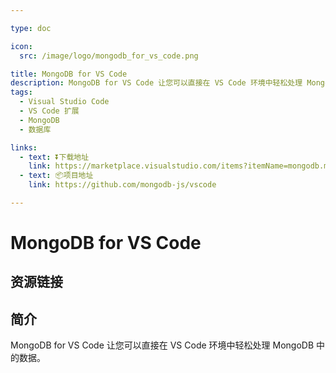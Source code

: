 ```yaml
---

type: doc

icon:
  src: /image/logo/mongodb_for_vs_code.png

title: MongoDB for VS Code
description: MongoDB for VS Code 让您可以直接在 VS Code 环境中轻松处理 MongoDB 中的数据。
tags:
  - Visual Studio Code
  - VS Code 扩展
  - MongoDB
  - 数据库

links:
  - text: ⏬下载地址
    link: https://marketplace.visualstudio.com/items?itemName=mongodb.mongodb-vscode
  - text: 📦项目地址
    link: https://github.com/mongodb-js/vscode

---
```


<ShowLogo />

# MongoDB for VS Code

<ShowTags />

<ShowBreadcrumb />

## 资源链接

<ShowLinks />

## 简介

MongoDB for VS Code 让您可以直接在 VS Code 环境中轻松处理 MongoDB 中的数据。
